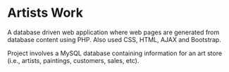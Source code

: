 # Artists Work
A database driven web application where web pages are generated from database content using PHP. Also used CSS, HTML, AJAX and Bootstrap. 

Project involves a MySQL database containing information for an art store (i.e., artists, paintings, customers, sales, etc). 
